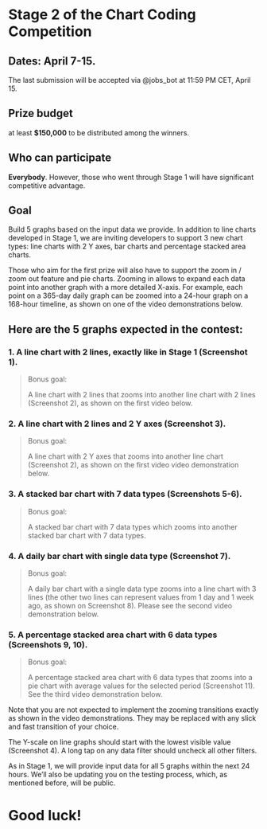 # Stage 2 of the Chart Coding Competition

## Dates: April 7-15.
The last submission will be accepted via @jobs_bot at 11:59 PM CET, April 15.

## Prize budget
at least **$150,000** to be distributed among the winners.

## Who can participate
**Everybody**. However, those who went through Stage 1 will have significant competitive advantage. 

## Goal
Build 5 graphs based on the input data we provide. In addition to line charts developed in Stage 1, we are inviting developers to support 3 new chart types: line charts with 2 Y axes, bar charts and percentage stacked area charts.

Those who aim for the first prize will also have to support the zoom in / zoom out feature and pie charts.
Zooming in allows to expand each data point into another graph with a more detailed X-axis.
For example, each point on a 365-day daily graph can be zoomed into a 24-hour graph on a 168-hour timeline, as shown on one of the video demonstrations below.

## Here are the 5 graphs expected in the contest:
### 1. A line chart with 2 lines, exactly like in Stage 1 (Screenshot 1).
 > Bonus goal:
 >
 > A line chart with 2 lines that zooms into another line chart with 2 lines (Screenshot 2), as shown on the first video below.

### 2. A line chart with 2 lines and 2 Y axes (Screenshot 3). 
 > Bonus goal:
 >
 > A line chart with 2 Y axes that zooms into another line chart (Screenshot 2), as shown on the first video video demonstration below.

### 3. A stacked bar chart with 7 data types (Screenshots 5-6).
 > Bonus goal:
 >
 > A stacked bar chart with 7 data types which zooms into another stacked bar chart with 7 data types.

### 4. A daily bar chart with single data type (Screenshot 7).
 > Bonus goal:
 >
 > A daily bar chart with a single data type zooms into a line chart with 3 lines (the other two lines can represent values from 1 day and 1 week ago, as shown on Screenshot 8). Please see the second video demonstration below.

### 5. A percentage stacked area chart with 6 data types (Screenshots 9, 10).
 > Bonus goal:
 >
 > A percentage stacked area chart with 6 data types that zooms into a pie chart with average values for the selected period (Screenshot 11). See the third video demonstration below.


Note that you are not expected to implement the zooming transitions exactly as shown in the video demonstrations.
They may be replaced with any slick and fast transition of your choice.

The Y-scale on line graphs should start with the lowest visible value (Screenshot 4).
A long tap on any data filter should uncheck all other filters. 

As in Stage 1, we will provide input data for all 5 graphs within the next 24 hours.
We’ll also be updating you on the testing process, which, as mentioned before, will be public.


# Good luck!
